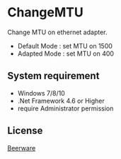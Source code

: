 # ChangeMTU

Change MTU on ethernet adapter.

* Default Mode : set MTU on 1500
* Adapted Mode : set MTU on 400

## System requirement

* Windows 7/8/10
* .Net Framework 4.6 or Higher
* require Administrator permission

## License
[Beerware](https://en.wikipedia.org/wiki/Beerware)
